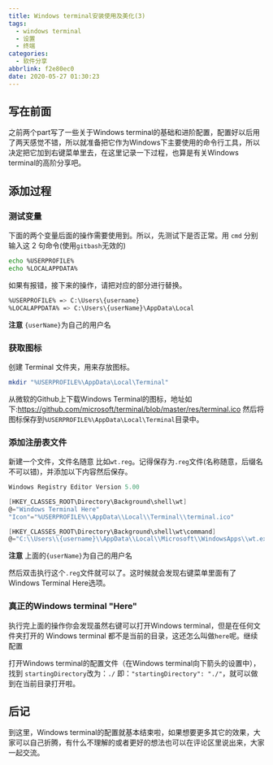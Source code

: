 ```yaml
---
title: Windows terminal安装使用及美化(3)
tags:
  - windows terminal
  - 设置
  - 终端
categories:
  - 软件分享
abbrlink: f2e80ec0
date: 2020-05-27 01:30:23
---
```


## 写在前面

之前两个part写了一些关于Windows terminal的基础和进阶配置，配置好以后用了两天感觉不错，所以就准备把它作为Windows下主要使用的命令行工具，所以决定把它加到右键菜单里去，在这里记录一下过程，也算是有关Windows terminal的高阶分享吧。

<!-- more -->

## 添加过程

### 测试变量

下面的两个变量后面的操作需要使用到。所以，先测试下是否正常。用 `cmd` 分别输入这 2 句命令(使用`gitbash`无效的)

```bash
echo %USERPROFILE%
echo %LOCALAPPDATA%
```

如果有报错，接下来的操作，请把对应的部分进行替换。

```bash
%USERPROFILE% => C:\Users\{username}
%LOCALAPPDATA% => C:\Users\{userName}\AppData\Local
```

**注意** `{userName}`为自己的用户名

### 获取图标

创建 Terminal 文件夹，用来存放图标。

```bash
mkdir "%USERPROFILE%\AppData\Local\Terminal"
```

从微软的Github上下载Windows Terminal的图标，地址如下:<https://github.com/microsoft/terminal/blob/master/res/terminal.ico>
 然后将图标保存到`%USERPROFILE%\AppData\Local\Terminal`目录中。

### 添加注册表文件

新建一个文件，文件名随意 比如`wt.reg`。记得保存为`.reg`文件(名称随意，后缀名不可以错)，并添加以下内容然后保存。

```csharp
Windows Registry Editor Version 5.00

[HKEY_CLASSES_ROOT\Directory\Background\shell\wt]
@="Windows Terminal Here"
"Icon"="%USERPROFILE%\\AppData\\Local\\Terminal\\terminal.ico"

[HKEY_CLASSES_ROOT\Directory\Background\shell\wt\command]
@="C:\\Users\\{username}\\AppData\\Local\\Microsoft\\WindowsApps\\wt.exe"
```

**注意** 上面的`{userName}`为自己的用户名

然后双击执行这个`.reg`文件就可以了。这时候就会发现右键菜单里面有了Windows Terminal Here选项。

### 真正的Windows terminal "Here"

执行完上面的操作你会发现虽然右键可以打开Windows terminal，但是在任何文件夹打开的 Windows terminal 都不是当前的目录，这还怎么叫做`here`呢。继续配置

打开Windows terminal的配置文件（在Windows terminal向下箭头的设置中），找到 `startingDirectory`改为：`./` 即：`"startingDirectory": "./"`，就可以做到在当前目录打开啦。

## 后记

到这里，Windows terminal的配置就基本结束啦，如果想要更多其它的效果，大家可以自己折腾，有什么不理解的或者更好的想法也可以在评论区里说出来，大家一起交流。
